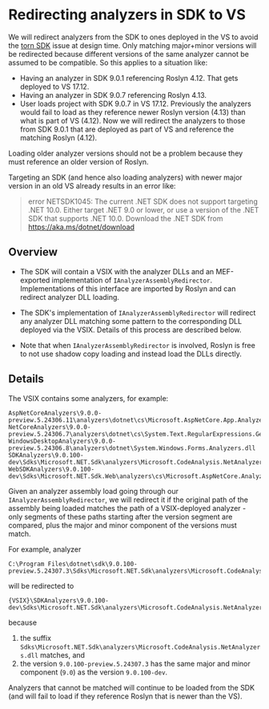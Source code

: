 # Redirecting analyzers in SDK to VS

We will redirect analyzers from the SDK to ones deployed in the VS to avoid the [torn SDK][torn-sdk] issue at design time.
Only matching major+minor versions will be redirected because different versions of the same analyzer cannot be assumed to be compatible.
So this applies to a situation like:
- Having an analyzer in SDK 9.0.1 referencing Roslyn 4.12. That gets deployed to VS 17.12.
- Having an analyzer in SDK 9.0.7 referencing Roslyn 4.13.
- User loads project with SDK 9.0.7 in VS 17.12.
  Previously the analyzers would fail to load as they reference newer Roslyn version (4.13) than what is part of VS (4.12).
  Now we will redirect the analyzers to those from SDK 9.0.1 that are deployed as part of VS and reference the matching Roslyn (4.12).

Loading older analyzer versions should not be a problem because they must reference an older version of Roslyn.

Targeting an SDK (and hence also loading analyzers) with newer major version in an old VS already results in an error like:

> error NETSDK1045: The current .NET SDK does not support targeting .NET 10.0.
> Either target .NET 9.0 or lower, or use a version of the .NET SDK that supports .NET 10.0.
> Download the .NET SDK from https://aka.ms/dotnet/download

## Overview

- The SDK will contain a VSIX with the analyzer DLLs and an MEF-exported implementation of `IAnalyzerAssemblyRedirector`.
  Implementations of this interface are imported by Roslyn and can redirect analyzer DLL loading.

- The SDK's implementation of `IAnalyzerAssemblyRedirector` will redirect any analyzer DLL matching some pattern
  to the corresponding DLL deployed via the VSIX.
  Details of this process are described below.

- Note that when `IAnalyzerAssemblyRedirector` is involved, Roslyn is free to not use shadow copy loading and instead load the DLLs directly.

## Details

The VSIX contains some analyzers, for example:

```
AspNetCoreAnalyzers\9.0.0-preview.5.24306.11\analyzers\dotnet\cs\Microsoft.AspNetCore.App.Analyzers.dll
NetCoreAnalyzers\9.0.0-preview.5.24306.7\analyzers\dotnet\cs\System.Text.RegularExpressions.Generator.dll
WindowsDesktopAnalyzers\9.0.0-preview.5.24306.8\analyzers\dotnet\System.Windows.Forms.Analyzers.dll
SDKAnalyzers\9.0.100-dev\Sdks\Microsoft.NET.Sdk\analyzers\Microsoft.CodeAnalysis.NetAnalyzers.dll
WebSDKAnalyzers\9.0.100-dev\Sdks\Microsoft.NET.Sdk.Web\analyzers\cs\Microsoft.AspNetCore.Analyzers.dll
```

Given an analyzer assembly load going through our `IAnalyzerAssemblyRedirector`,
we will redirect it if the original path of the assembly being loaded matches the path of a VSIX-deployed analyzer -
only segments of these paths starting after the version segment are compared,
plus the major and minor component of the versions must match.

For example, analyzer

```
C:\Program Files\dotnet\sdk\9.0.100-preview.5.24307.3\Sdks\Microsoft.NET.Sdk\analyzers\Microsoft.CodeAnalysis.NetAnalyzers.dll
```

will be redirected to

```
{VSIX}\SDKAnalyzers\9.0.100-dev\Sdks\Microsoft.NET.Sdk\analyzers\Microsoft.CodeAnalysis.NetAnalyzers.dll
```

because
1. the suffix `Sdks\Microsoft.NET.Sdk\analyzers\Microsoft.CodeAnalysis.NetAnalyzers.dll` matches, and
2. the version `9.0.100-preview.5.24307.3` has the same major and minor component (`9.0`) as the version `9.0.100-dev`.

Analyzers that cannot be matched will continue to be loaded from the SDK
(and will fail to load if they reference Roslyn that is newer than the VS).

[torn-sdk]: https://github.com/dotnet/sdk/issues/42087
